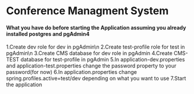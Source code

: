 # Conference Managment System

#### What you have do before starting the Application assuming you already installed postgres and pgAdmin4

1.Create dev role for dev in pgAdmin\n
2.Create test-profile role for test in pgAdmin\n
3.Create CMS database for dev role in pgAdmin
4.Create CMS-TEST database for test-profile in pgAdmin
5.In application-dev.properties and application-test.properties change the password property to your password(for now)
6.In application.properties change spring.profiles.active=test/dev depending on what you want to use
7.Start the application

